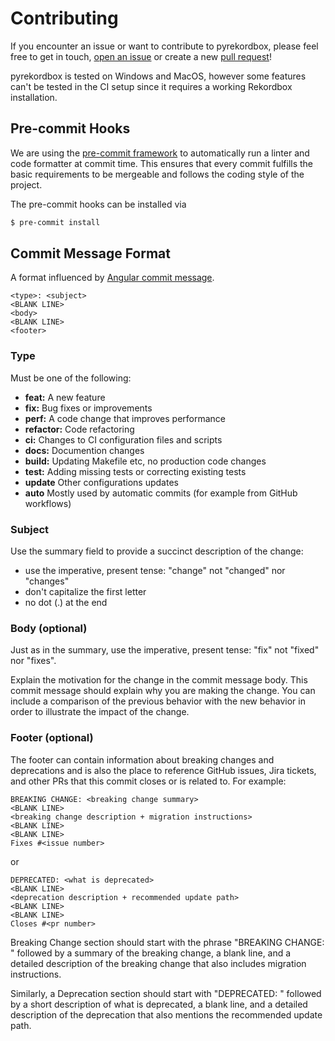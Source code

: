 # Contributing

If you encounter an issue or want to contribute to pyrekordbox, please feel free to get in touch,
[open an issue][issue] or create a new [pull request][pulls]!

pyrekordbox is tested on Windows and MacOS, however some features can't be tested in
the CI setup since it requires a working Rekordbox installation.

## Pre-commit Hooks

We are using the [pre-commit framework] to automatically run a linter and code formatter
at commit time. This ensures that every commit fulfills the basic requirements to be
mergeable and follows the coding style of the project.

The pre-commit hooks can be installed via
````sh
$ pre-commit install
````

## Commit Message Format

A format influenced by [Angular commit message].

```text
<type>: <subject>
<BLANK LINE>
<body>
<BLANK LINE>
<footer>
```

### Type

Must be one of the following:

- **feat:** A new feature
- **fix:** Bug fixes or improvements
- **perf:** A code change that improves performance
- **refactor:** Code refactoring
- **ci:** Changes to CI configuration files and scripts
- **docs:** Documention changes
- **build:** Updating Makefile etc, no production code changes
- **test:** Adding missing tests or correcting existing tests
- **update** Other configurations updates
- **auto** Mostly used by automatic commits (for example from GitHub workflows)

### Subject

Use the summary field to provide a succinct description of the change:
- use the imperative, present tense: "change" not "changed" nor "changes"
- don't capitalize the first letter
- no dot (.) at the end

### Body (optional)

Just as in the summary, use the imperative, present tense: "fix" not "fixed" nor "fixes".

Explain the motivation for the change in the commit message body.
This commit message should explain why you are making the change. You can include a comparison of the previous behavior with the new behavior in order to illustrate the impact of the change.

### Footer (optional)

The footer can contain information about breaking changes and deprecations and is also the place to reference GitHub issues, Jira tickets, and other PRs that this commit closes or is related to. For example:
```
BREAKING CHANGE: <breaking change summary>
<BLANK LINE>
<breaking change description + migration instructions>
<BLANK LINE>
<BLANK LINE>
Fixes #<issue number>
```

or

```
DEPRECATED: <what is deprecated>
<BLANK LINE>
<deprecation description + recommended update path>
<BLANK LINE>
<BLANK LINE>
Closes #<pr number>
```

Breaking Change section should start with the phrase "BREAKING CHANGE: " followed by a summary of the breaking change, a blank line, and a detailed description of the breaking change that also includes migration instructions.

Similarly, a Deprecation section should start with "DEPRECATED: " followed by a short description of what is deprecated, a blank line, and a detailed description of the deprecation that also mentions the recommended update path.

[issue]: https://github.com/dylanljones/pyrekordbox/issues
[pulls]: https://github.com/dylanljones/pyrekordbox/pulls
[pre-commit framework]: https://pre-commit.com/
[Angular commit message]: https://github.com/angular/angular/blob/master/CONTRIBUTING.md#commit-message-format

